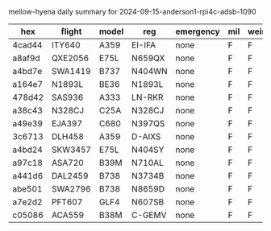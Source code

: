 mellow-hyena daily summary for 2024-09-15-anderson1-rpi4c-adsb-1090

|hex|flight|model|reg|emergency|mil|weirdo|
|--|--|--|--|--|--|--|
|4cad44|ITY640|A359|EI-IFA|none|F|F|
|a8af9d|QXE2056|E75L|N659QX|none|F|F|
|a4bd7e|SWA1419|B737|N404WN|none|F|F|
|a164e7|N1893L|BE36|N1893L|none|F|F|
|478d42|SAS936|A333|LN-RKR|none|F|F|
|a38c43|N328CJ|C25A|N328CJ|none|F|F|
|a49e39|EJA397|C680|N397QS|none|F|F|
|3c6713|DLH458|A359|D-AIXS|none|F|F|
|a4bd24|SKW3457|E75L|N404SY|none|F|F|
|a97c18|ASA720|B39M|N710AL|none|F|F|
|a441d6|DAL2459|B738|N3734B|none|F|F|
|abe501|SWA2796|B738|N8659D|none|F|F|
|a7e2d2|PFT607|GLF4|N607SB|none|F|F|
|c05086|ACA559|B38M|C-GEMV|none|F|F|
